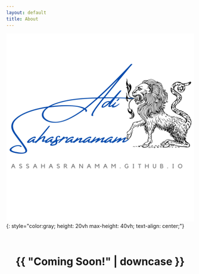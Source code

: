 ```yaml
---
layout: default
title: About
---
```


![About 4](https://github.com/ASSahasranamam/thesis/blob/primary/thesis/3.png?raw=true){: style="color:gray; height: 20vh max-height: 40vh; text-align: center;"}

<br>
<h1 style="text-align: center"> {{ "Coming Soon!" | downcase }} </h1>
                                                                          
                                                                          
